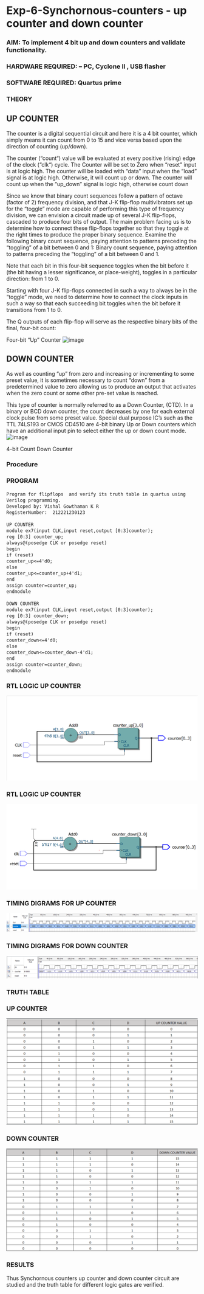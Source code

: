 # Exp-6-Synchornous-counters - up counter and down counter 
### AIM: To implement 4 bit up and down counters and validate  functionality.
### HARDWARE REQUIRED:  – PC, Cyclone II , USB flasher
### SOFTWARE REQUIRED:   Quartus prime
### THEORY 

## UP COUNTER 
The counter is a digital sequential circuit and here it is a 4 bit counter, which simply means it can count from 0 to 15 and vice versa based upon the direction of counting (up/down). 

The counter (“count“) value will be evaluated at every positive (rising) edge of the clock (“clk“) cycle.
The Counter will be set to Zero when “reset” input is at logic high.
The counter will be loaded with “data” input when the “load” signal is at logic high. Otherwise, it will count up or down.
The counter will count up when the “up_down” signal is logic high, otherwise count down

Since we know that binary count sequences follow a pattern of octave (factor of 2) frequency division, and that J-K flip-flop multivibrators set up for the “toggle” mode are capable of performing this type of frequency division, we can envision a circuit made up of several J-K flip-flops, cascaded to produce four bits of output.
The main problem facing us is to determine how to connect these flip-flops together so that they toggle at the right times to produce the proper binary sequence.
Examine the following binary count sequence, paying attention to patterns preceding the “toggling” of a bit between 0 and 1:
Binary count sequence, paying attention to patterns preceding the “toggling” of a bit between 0 and 1.

Note that each bit in this four-bit sequence toggles when the bit before it (the bit having a lesser significance, or place-weight), toggles in a particular direction: from 1 to 0.



 
 

Starting with four J-K flip-flops connected in such a way to always be in the “toggle” mode, we need to determine how to connect the clock inputs in such a way so that each succeeding bit toggles when the bit before it transitions from 1 to 0.

The Q outputs of each flip-flop will serve as the respective binary bits of the final, four-bit count:

 
 

Four-bit “Up” Counter
![image](https://user-images.githubusercontent.com/36288975/169644758-b2f4339d-9532-40c5-af40-8f4f8c942e2c.png)



## DOWN COUNTER 

As well as counting “up” from zero and increasing or incrementing to some preset value, it is sometimes necessary to count “down” from a predetermined value to zero allowing us to produce an output that activates when the zero count or some other pre-set value is reached.

This type of counter is normally referred to as a Down Counter, (CTD). In a binary or BCD down counter, the count decreases by one for each external clock pulse from some preset value. Special dual purpose IC’s such as the TTL 74LS193 or CMOS CD4510 are 4-bit binary Up or Down counters which have an additional input pin to select either the up or down count mode.
![image](https://user-images.githubusercontent.com/36288975/169644844-1a14e123-7228-4ed8-81a9-eb937dff4ac8.png)


4-bit Count Down Counter
### Procedure
### PROGRAM 
```
Program for flipflops  and verify its truth table in quartus using Verilog programming.
Developed by: Vishal Gowthaman K R
RegisterNumber:  212221230123

UP COUNTER
module ex7(input CLK,input reset,output [0:3]counter);
reg [0:3] counter_up;
always@(posedge CLK or posedge reset)
begin
if (reset)
counter_up<=4'd0;
else
counter_up<=counter_up+4'd1;
end
assign counter=counter_up;
endmodule

DOWN COUNTER
module ex7(input CLK,input reset,output [0:3]counter);
reg [0:3] counter_down;
always@(posedge CLK or posedge reset)
begin
if (reset)
counter_down<=4'd0;
else
counter_down<=counter_down-4'd1;
end
assign counter=counter_down;
endmodule
```

### RTL LOGIC UP COUNTER   
![](https://github.com/VishalGowthaman/Exp-7-Synchornous-counters-/blob/main/de%20ex7.png)

### RTL LOGIC UP COUNTER  
![](https://github.com/VishalGowthaman/Exp-7-Synchornous-counters-/blob/main/p2.png)

### TIMING DIGRAMS FOR UP COUNTER
![](https://github.com/VishalGowthaman/Exp-7-Synchornous-counters-/blob/main/de%20ex6.png)
 
### TIMING DIGRAMS FOR DOWN COUNTER
![](https://github.com/VishalGowthaman/Exp-7-Synchornous-counters-/blob/main/p4.png)

### TRUTH TABLE 

### UP COUNTER
![](https://github.com/VishalGowthaman/Exp-7-Synchornous-counters-/blob/main/p5.png)

### DOWN COUNTER
![](https://github.com/VishalGowthaman/Exp-7-Synchornous-counters-/blob/main/p6.png)

### RESULTS 
Thus Synchornous counters up counter and down counter circuit are studied and the truth table for different logic gates are verified.
